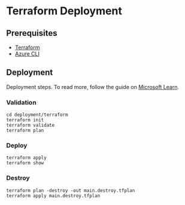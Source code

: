 # Terraform Deployment

## Prerequisites
* [Terraform](https://developer.hashicorp.com/terraform/tutorials/azure-get-started/install-cli)
* [Azure CLI](https://learn.microsoft.com/en-us/cli/azure/install-azure-cli)

## Deployment
Deployment steps. To read more, follow the guide on [Microsoft Learn](https://learn.microsoft.com/en-us/azure/container-instances/container-instances-quickstart-terraform).
### Validation
```
cd deployment/terraform
terraform init
terraform validate
terraform plan
```
### Deploy
```
terraform apply
terraform show
```

### Destroy
```
terraform plan -destroy -out main.destroy.tfplan
terraform apply main.destroy.tfplan
```